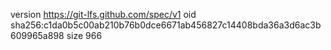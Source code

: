 version https://git-lfs.github.com/spec/v1
oid sha256:c1da0b5c00ab210b76b0dce6671ab456827c14408bda36a3d6ac3b609965a898
size 966
